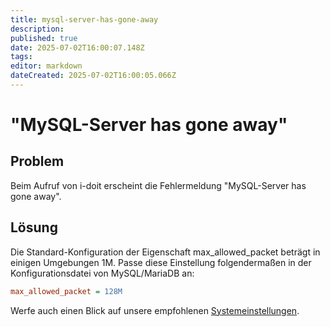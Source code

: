 ```yaml
---
title: mysql-server-has-gone-away
description: 
published: true
date: 2025-07-02T16:00:07.148Z
tags: 
editor: markdown
dateCreated: 2025-07-02T16:00:05.066Z
---
```


# "MySQL-Server has gone away"

## Problem

Beim Aufruf von i-doit erscheint die Fehlermeldung "MySQL-Server has gone away".

## Lösung

Die Standard-Konfiguration der Eigenschaft max_allowed_packet beträgt in einigen Umgebungen 1M. Passe diese Einstellung folgendermaßen in der Konfigurationsdatei von MySQL/MariaDB an:

```ini
max_allowed_packet = 128M
```

Werfe auch einen Blick auf unsere empfohlenen [Systemeinstellungen](../../installation/manuelle-installation/systemeinstellungen.md).
